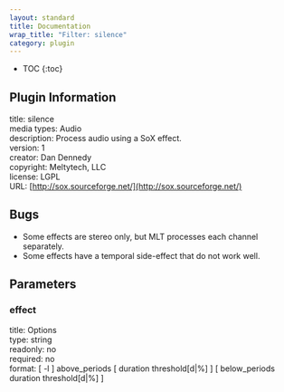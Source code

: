 ```yaml
---
layout: standard
title: Documentation
wrap_title: "Filter: silence"
category: plugin
---
```

* TOC
{:toc}

## Plugin Information

title: silence  
media types:
Audio  
description: Process audio using a SoX effect.  
version: 1  
creator: Dan Dennedy  
copyright: Meltytech, LLC  
license: LGPL  
URL: [http://sox.sourceforge.net/](http://sox.sourceforge.net/)  

## Bugs

* Some effects are stereo only, but MLT processes each channel separately.
* Some effects have a temporal side-effect that do not work well.


## Parameters

### effect

title: Options    
type: string  
readonly: no  
required: no  
format: [ -l ] above_periods [ duration threshold[d|%] ] [ below_periods duration threshold[d|%] ]  

